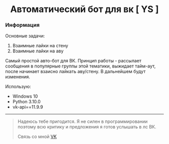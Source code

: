 <h1 align="center">Автоматический бот для вк [ YS ]</h1>

### Информация
Основные задачи:
1. Взаимные лайки на стену
2. Взаимные лайки на аву

Самый простой авто-бот для ВК. Принцип работы - рассылает сообщения в популярные группы этой тематики, выжидает тайм-аут, после начинает взаисно лайкать аву/стену.
В дальнейшем будут изменения.

Использую:
- Windows 10
- Python 3.10.0
- vk-api==11.9.9
---

> Надеюсь тебе пригодится. Я не силен в программировании поэтому всю критику и предложения я готов услышать в лс ВК.
> 
> Связь со мной [VK](https://vk.com/id755728119)
